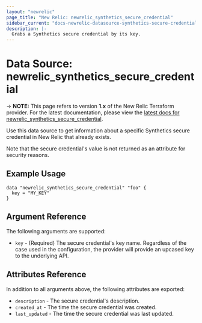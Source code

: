 ```yaml
---
layout: "newrelic"
page_title: "New Relic: newrelic_synthetics_secure_credential"
sidebar_current: "docs-newrelic-datasource-synthetics-secure-credential"
description: |-
  Grabs a Synthetics secure credential by its key.
---
```


# Data Source: newrelic\_synthetics\_secure\_credential

-> **NOTE:** This page refers to version **1.x** of the New Relic Terraform provider. For the latest documentation, please view the [latest docs for newrelic_synthetics_secure_credential](/docs/providers/newrelic/d/synthetics_secure_credential.html).

Use this data source to get information about a specific Synthetics secure credential in New Relic that already exists.

Note that the secure credential's value is not returned as an attribute for security reasons.

## Example Usage

```hcl
data "newrelic_synthetics_secure_credential" "foo" {
  key = "MY_KEY"
}
```

## Argument Reference

The following arguments are supported:

  * `key` - (Required) The secure credential's key name.  Regardless of the case used in the configuration, the provider will provide an upcased key to the underlying API.

## Attributes Reference

In addition to all arguments above, the following attributes are exported:

  * `description` - The secure credential's description.
  * `created_at` - The time the secure credential was created.
  * `last_updated` - The time the secure credential was last updated.
